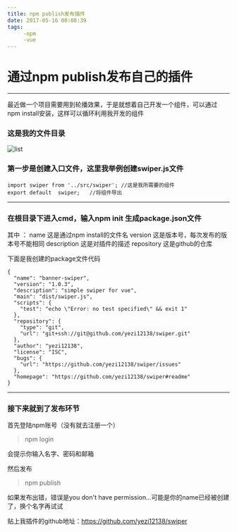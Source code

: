 ```yaml
---
title: npm publish发布插件
date: 2017-05-16 00:08:39
tags:
     -npm
     -vue
---
```



# 通过npm publish发布自己的插件

------

最近做一个项目需要用到轮播效果，于是就想着自己开发一个组件，可以通过npm install安装，这样可以循环利用我开发的组件

### 这是我的文件目录
![list](http://a3.qpic.cn/psb?/V11dGOEK4JH7xZ/joJSPWVIJmxRBbz2fnAd9m3IWIW88J0o4qpCVX.tMsI!/b/dG0BAAAAAAAA&bo=wgCZAAAAAAADB3k!&rf=viewer_4)



### 第一步是创建入口文件，这里我举例创建swiper.js文件

    import swiper from '../src/swiper'; //这是我所需要的组件
    export default  swiper;   //将组件导出


------

### 在根目录下进入cmd，输入npm init 生成package.json文件

其中 ：
 name  这是通过npm install的文件名
 version 这是版本号，每次发布的版本号不能相同
 description 这是对插件的描述
 repository 这是github的仓库
 
 下面是我创建的package文件代码
 

    {
      "name": "banner-swiper",
      "version": "1.0.3",
      "description": "simple swiper for vue",
      "main": "dist/swiper.js",
      "scripts": {
        "test": "echo \"Error: no test specified\" && exit 1"
      },
      "repository": {
        "type": "git",
        "url": "git+ssh://git@github.com/yezi12138/swiper.git"
      },
      "author": "yezi12138",
      "license": "ISC",
      "bugs": {
        "url": "https://github.com/yezi12138/swiper/issues"
      },
      "homepage": "https://github.com/yezi12138/swiper#readme"
    }


---

### 接下来就到了发布环节

首先登陆npm账号（没有就去注册一个）
> npm login

会提示你输入名字、密码和邮箱

然后发布
> npm publish

如果发布出错，错误是you don't have permission...可能是你的name已经被创建了，换个名字再试试



贴上我插件的github地址：https://github.com/yezi12138/swiper